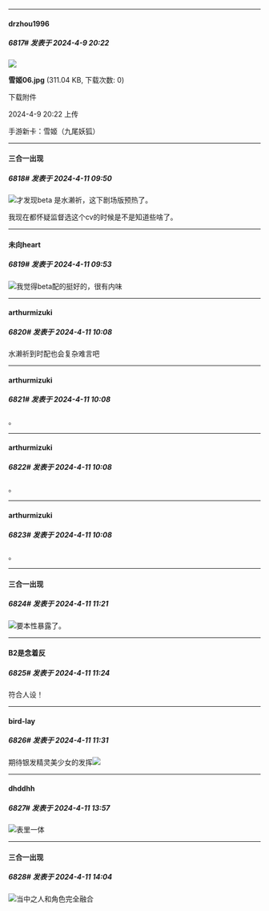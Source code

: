 ﻿
*****

####  drzhou1996  
##### 6817#       发表于 2024-4-9 20:22

<img src="https://img.saraba1st.com/forum/202404/09/202209fzse2zze2szsso22.jpg" referrerpolicy="no-referrer">

<strong>雪姬06.jpg</strong> (311.04 KB, 下载次数: 0)

下载附件

2024-4-9 20:22 上传

手游新卡：雪姬（九尾妖狐）


*****

####  三合一出现  
##### 6818#       发表于 2024-4-11 09:50

<img src="https://static.saraba1st.com/image/smiley/face2017/067.png" referrerpolicy="no-referrer">才发现beta 是水濑祈，这下剧场版预热了。

我现在都怀疑监督选这个cv的时候是不是知道些啥了。

*****

####  未向heart  
##### 6819#       发表于 2024-4-11 09:53

<img src="https://static.saraba1st.com/image/smiley/face2017/037.png" referrerpolicy="no-referrer">我觉得beta配的挺好的，很有内味


*****

####  arthurmizuki  
##### 6820#       发表于 2024-4-11 10:08

水濑祈到时配也会复杂难言吧

*****

####  arthurmizuki  
##### 6821#       发表于 2024-4-11 10:08

。

*****

####  arthurmizuki  
##### 6822#       发表于 2024-4-11 10:08

。

*****

####  arthurmizuki  
##### 6823#       发表于 2024-4-11 10:08

。


*****

####  三合一出现  
##### 6824#       发表于 2024-4-11 11:21

<img src="https://static.saraba1st.com/image/smiley/face2017/067.png" referrerpolicy="no-referrer">要本性暴露了。

*****

####  B2是念着反  
##### 6825#       发表于 2024-4-11 11:24

符合人设！


*****

####  bird-lay  
##### 6826#       发表于 2024-4-11 11:31

期待银发精灵美少女的发挥<img src="https://static.saraba1st.com/image/smiley/face2017/066.png" referrerpolicy="no-referrer">


*****

####  dhddhh  
##### 6827#       发表于 2024-4-11 13:57

<img src="https://static.saraba1st.com/image/smiley/face2017/143.png" referrerpolicy="no-referrer">表里一体


*****

####  三合一出现  
##### 6828#       发表于 2024-4-11 14:04

<img src="https://static.saraba1st.com/image/smiley/face2017/067.png" referrerpolicy="no-referrer">当中之人和角色完全融合

